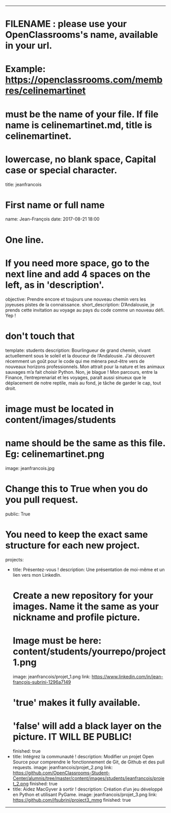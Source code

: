 ---

# FILENAME : please use your OpenClassrooms's name, available in your url.
# Example: https://openclassrooms.com/membres/celinemartinet
# must be the name of your file. If file name is celinemartinet.md, title is celinemartinet.
# lowercase, no blank space, Capital case or special character.
title: jeanfrancois

# First name or full name
name: Jean-François
date: 2017-08-21 18:00

# One line.
# If you need more space, go to the next line and add 4 spaces on the left, as in 'description'.
objective: Prendre encore et toujours une nouveau chemin vers les joyeuses pistes de la connaissance.
short_description: D’Andalousie, je prends cette invitation au voyage au pays du code comme un nouveau défi. Yep !

# don't touch that
template: students
description:
    Bourlingueur de grand chemin, vivant actuellement sous le soleil et la
    douceur de l’Andalousie. J’ai découvert récemment un goût pour le code
    qui me mènera peut-être vers de nouveaux horizons professionnels.
    Mon attrait pour la nature et les animaux sauvages m’a fait choisir Python.
    Non, je blague ! Mon parcours, entre la Finance, l’entreprenariat et
    les voyages, paraît aussi sinueux que le déplacement de notre reptile,
    mais au fond, je tâche de garder le cap, tout droit.

# image must be located in content/images/students
# name should be the same as this file. Eg: celinemartinet.png
image: jeanfrancois.jpg

# Change this to True when you do you pull request.
public: True

# You need to keep the exact same structure for each new project.
projects:
  - title: Présentez-vous !
    description: Une présentation de moi-même et un lien vers mon LinkedIn.
    # Create a new repository for your images. Name it the same as your nickname and profile picture.
    # Image must be here: content/students/yourrepo/project1.png
    image: jeanfrancois/projet_1.png
    link: https://www.linkedin.com/in/jean-françois-subrini-1296a7149
    # 'true' makes it fully available.
    # 'false' will add a black layer on the picture. IT WILL BE PUBLIC!
    finished: true
  - title: Intégrez la communauté !
    description: Modifier un projet Open Source pour comprendre le fonctionnement de Git, de Github et des pull requests. 
    image: jeanfrancois/projet_2.png
    link: https://github.com/OpenClassrooms-Student-Center/alumnis/tree/master/content/images/students/jeanfrancois/projet_2.png
    finished: true
  - title: Aidez MacGyver à sortir !
    description: Création d’un jeu développé en Python et utilisant PyGame.
    image: jeanfrancois/projet_3.png
    link: https://github.com/jfsubrini/project3_mmg
    finished: true
---